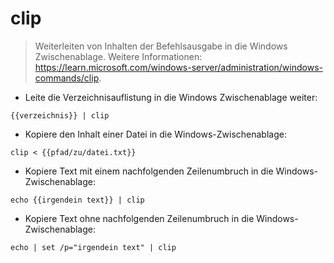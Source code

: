 # clip

> Weiterleiten von Inhalten der Befehlsausgabe in die Windows Zwischenablage.
> Weitere Informationen: <https://learn.microsoft.com/windows-server/administration/windows-commands/clip>.

- Leite die Verzeichnisauflistung in die Windows Zwischenablage weiter:

`{{verzeichnis}} | clip`

- Kopiere den Inhalt einer Datei in die Windows-Zwischenablage:

`clip < {{pfad/zu/datei.txt}}`

- Kopiere Text mit einem nachfolgenden Zeilenumbruch in die Windows-Zwischenablage:

`echo {{irgendein text}} | clip`

- Kopiere Text ohne nachfolgenden Zeilenumbruch in die Windows-Zwischenablage:

`echo | set /p="irgendein text" | clip`
